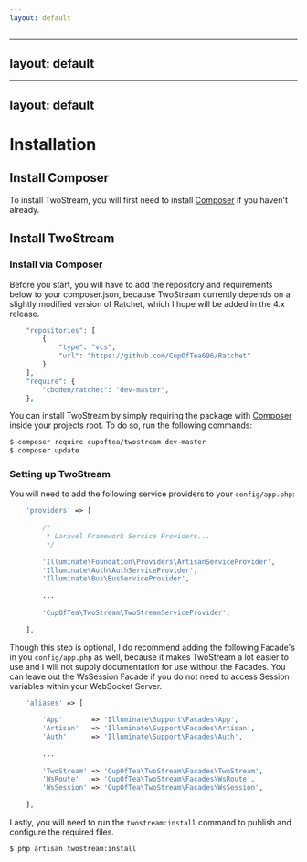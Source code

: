 ```yaml
---
layout: default
---
```


---
layout: default
---

---
layout: default
---


# Installation

## Install Composer

To install TwoStream, you will first need to install [Composer][composer] if you haven't already.

## Install TwoStream

### Install via Composer

Before you start, you will have to add the repository and requirements below to your composer.json, because TwoStream currently depends on a slightly modified version of Ratchet, which I hope will be added in the 4.x release.

```php
    "repositories": [
        {
            "type": "vcs",
            "url": "https://github.com/CupOfTea696/Ratchet"
        }
    ],
    "require": {
        "cboden/ratchet": "dev-master",
    },
```

You can install TwoStream by simply requiring the package with [Composer][composer] inside your projects root. To do so, run the following commands:

```bash
$ composer require cupoftea/twostream dev-master
$ composer update
```

### Setting up TwoStream

You will need to add the following service providers to your `config/app.php`:

```php
	'providers' => [
        
		/*
		 * Laravel Framework Service Providers...
		 */
        
        'Illuminate\Foundation\Providers\ArtisanServiceProvider',
        'Illuminate\Auth\AuthServiceProvider',
        'Illuminate\Bus\BusServiceProvider',
        
        ...
        
        'CupOfTea\TwoStream\TwoStreamServiceProvider',
        
	],
```
Though this step is optional, I do recommend adding the following Facade's in you `config/app.php` as well, because it makes TwoStream a lot easier to use and I will not supply documentation for use without the Facades. You can leave out the WsSession Facade if you do not need to access Session variables within your WebSocket Server.

```php
    'aliases' => [
        
		'App'       => 'Illuminate\Support\Facades\App',
		'Artisan'   => 'Illuminate\Support\Facades\Artisan',
		'Auth'      => 'Illuminate\Support\Facades\Auth',
		
		...
		
        'TwoStream' => 'CupOfTea\TwoStream\Facades\TwoStream',
        'WsRoute'   => 'CupOfTea\TwoStream\Facades\WsRoute',
        'WsSession' => 'CupOfTea\TwoStream\Facades\WsSession',
        
	],
```

Lastly, you will need to run the `twostream:install` command to publish and configure the required files.

```bash
$ php artisan twostream:install
```


[composer]: https://getcomposer.org/doc/00-intro.md

